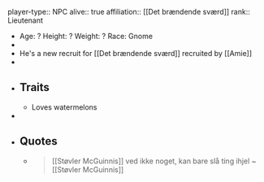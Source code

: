 player-type:: NPC
alive:: true
affiliation:: [[Det brændende sværd]] 
rank:: Lieutenant

- Age: ?
  Height: ?
  Weight: ?
  Race: Gnome
-
- He's a new recruit for [[Det brændende sværd]] recruited by [[Amie]]
-
- ## Traits
	- Loves watermelons
-
- ## Quotes
	- > [[Støvler McGuinnis]] ved ikke noget, kan bare slå ting ihjel
	  ~ [[Støvler McGuinnis]]